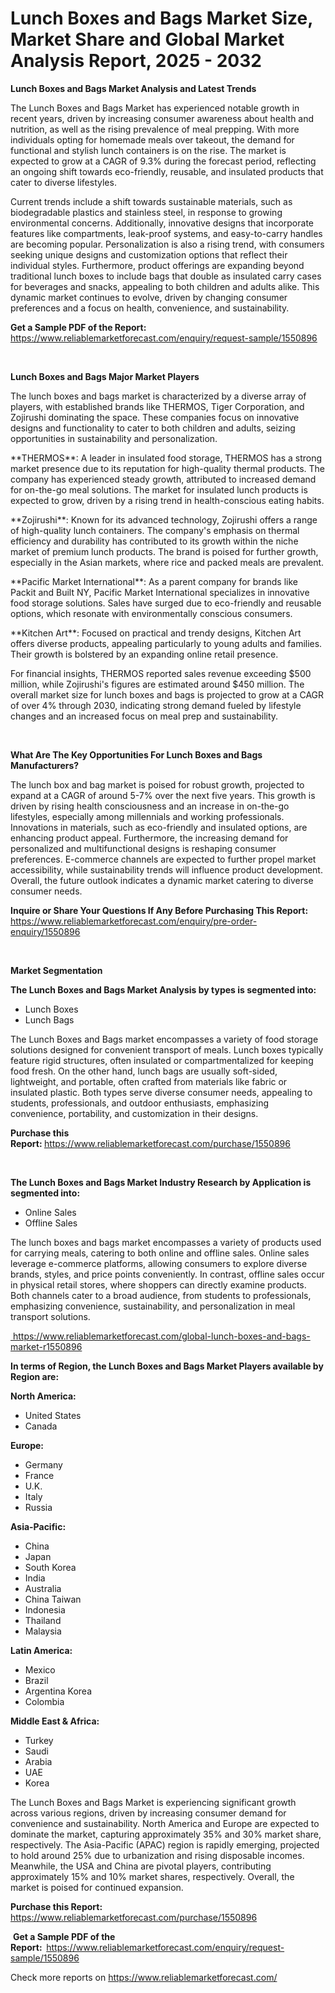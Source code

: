 <p><h1>Lunch Boxes and Bags Market Size, Market Share and Global Market Analysis Report, 2025 - 2032</h1></p><p><strong>Lunch Boxes and Bags Market Analysis and Latest Trends</strong></p>
<p><p>The Lunch Boxes and Bags Market has experienced notable growth in recent years, driven by increasing consumer awareness about health and nutrition, as well as the rising prevalence of meal prepping. With more individuals opting for homemade meals over takeout, the demand for functional and stylish lunch containers is on the rise. The market is expected to grow at a CAGR of 9.3% during the forecast period, reflecting an ongoing shift towards eco-friendly, reusable, and insulated products that cater to diverse lifestyles.</p><p>Current trends include a shift towards sustainable materials, such as biodegradable plastics and stainless steel, in response to growing environmental concerns. Additionally, innovative designs that incorporate features like compartments, leak-proof systems, and easy-to-carry handles are becoming popular. Personalization is also a rising trend, with consumers seeking unique designs and customization options that reflect their individual styles. Furthermore, product offerings are expanding beyond traditional lunch boxes to include bags that double as insulated carry cases for beverages and snacks, appealing to both children and adults alike. This dynamic market continues to evolve, driven by changing consumer preferences and a focus on health, convenience, and sustainability.</p></p>
<p><strong>Get a Sample PDF of the Report:&nbsp;</strong> <a href="https://www.reliablemarketforecast.com/enquiry/request-sample/1550896?utm_campaign=2140&utm_medium=2&utm_source=Github&utm_content=ia&utm_term=06022025&utm_id=lunch-boxes-and-bags">https://www.reliablemarketforecast.com/enquiry/request-sample/1550896</a></p>
<p>&nbsp;</p>
<p><strong>Lunch Boxes and Bags Major Market Players</strong></p>
<p><p>The lunch boxes and bags market is characterized by a diverse array of players, with established brands like THERMOS, Tiger Corporation, and Zojirushi dominating the space. These companies focus on innovative designs and functionality to cater to both children and adults, seizing opportunities in sustainability and personalization.</p><p>**THERMOS**: A leader in insulated food storage, THERMOS has a strong market presence due to its reputation for high-quality thermal products. The company has experienced steady growth, attributed to increased demand for on-the-go meal solutions. The market for insulated lunch products is expected to grow, driven by a rising trend in health-conscious eating habits.</p><p>**Zojirushi**: Known for its advanced technology, Zojirushi offers a range of high-quality lunch containers. The company's emphasis on thermal efficiency and durability has contributed to its growth within the niche market of premium lunch products. The brand is poised for further growth, especially in the Asian markets, where rice and packed meals are prevalent.</p><p>**Pacific Market International**: As a parent company for brands like Packit and Built NY, Pacific Market International specializes in innovative food storage solutions. Sales have surged due to eco-friendly and reusable options, which resonate with environmentally conscious consumers.</p><p>**Kitchen Art**: Focused on practical and trendy designs, Kitchen Art offers diverse products, appealing particularly to young adults and families. Their growth is bolstered by an expanding online retail presence.</p><p>For financial insights, THERMOS reported sales revenue exceeding $500 million, while Zojirushi's figures are estimated around $450 million. The overall market size for lunch boxes and bags is projected to grow at a CAGR of over 4% through 2030, indicating strong demand fueled by lifestyle changes and an increased focus on meal prep and sustainability.</p></p>
<p>&nbsp;</p>
<p><strong>What Are The Key Opportunities For Lunch Boxes and Bags Manufacturers?</strong></p>
<p><p>The lunch box and bag market is poised for robust growth, projected to expand at a CAGR of around 5-7% over the next five years. This growth is driven by rising health consciousness and an increase in on-the-go lifestyles, especially among millennials and working professionals. Innovations in materials, such as eco-friendly and insulated options, are enhancing product appeal. Furthermore, the increasing demand for personalized and multifunctional designs is reshaping consumer preferences. E-commerce channels are expected to further propel market accessibility, while sustainability trends will influence product development. Overall, the future outlook indicates a dynamic market catering to diverse consumer needs.</p></p>
<p><strong>Inquire or Share Your Questions If Any Before Purchasing This Report:</strong> <a href="https://www.reliablemarketforecast.com/enquiry/pre-order-enquiry/1550896?utm_campaign=2140&utm_medium=2&utm_source=Github&utm_content=ia&utm_term=06022025&utm_id=lunch-boxes-and-bags">https://www.reliablemarketforecast.com/enquiry/pre-order-enquiry/1550896</a></p>
<p>&nbsp;</p>
<p><strong>Market Segmentation</strong></p>
<p><strong>The Lunch Boxes and Bags Market Analysis by types is segmented into:</strong></p>
<p><ul><li>Lunch Boxes</li><li>Lunch Bags</li></ul></p>
<p><p>The Lunch Boxes and Bags market encompasses a variety of food storage solutions designed for convenient transport of meals. Lunch boxes typically feature rigid structures, often insulated or compartmentalized for keeping food fresh. On the other hand, lunch bags are usually soft-sided, lightweight, and portable, often crafted from materials like fabric or insulated plastic. Both types serve diverse consumer needs, appealing to students, professionals, and outdoor enthusiasts, emphasizing convenience, portability, and customization in their designs.</p></p>
<p><strong>Purchase this Report:&nbsp;</strong><a href="https://www.reliablemarketforecast.com/purchase/1550896?utm_campaign=2140&utm_medium=2&utm_source=Github&utm_content=ia&utm_term=06022025&utm_id=lunch-boxes-and-bags">https://www.reliablemarketforecast.com/purchase/1550896</a></p>
<p>&nbsp;</p>
<p><strong>The Lunch Boxes and Bags Market Industry Research by Application is segmented into:</strong></p>
<p><ul><li>Online Sales</li><li>Offline Sales</li></ul></p>
<p><p>The lunch boxes and bags market encompasses a variety of products used for carrying meals, catering to both online and offline sales. Online sales leverage e-commerce platforms, allowing consumers to explore diverse brands, styles, and price points conveniently. In contrast, offline sales occur in physical retail stores, where shoppers can directly examine products. Both channels cater to a broad audience, from students to professionals, emphasizing convenience, sustainability, and personalization in meal transport solutions.</p></p>
<p><a href="https://www.reliablemarketforecast.com/global-lunch-boxes-and-bags-market-r1550896?utm_campaign=2140&utm_medium=2&utm_source=Github&utm_content=ia&utm_term=06022025&utm_id=lunch-boxes-and-bags">&nbsp;https://www.reliablemarketforecast.com/global-lunch-boxes-and-bags-market-r1550896</a></p>
<p><strong>In terms of Region, the Lunch Boxes and Bags Market Players available by Region are:</strong></p>
<p>
    <p> <strong> North America: </strong>
        <ul>
            <li>United States</li>
            <li>Canada</li>
        </ul>
        </p> 
    <p> <strong> Europe: </strong>
        <ul>
            <li>Germany</li>
            <li>France</li>
            <li>U.K.</li>
            <li>Italy</li>
            <li>Russia</li>
        </ul>
        </p> 
    <p> <strong> Asia-Pacific: </strong>
        <ul>
            <li>China</li>
            <li>Japan</li>
            <li>South Korea</li>
            <li>India</li>
            <li>Australia</li>
            <li>China Taiwan</li>
            <li>Indonesia</li>
            <li>Thailand</li>
            <li>Malaysia</li>
        </ul>
        </p> 
    <p> <strong> Latin America: </strong>
        <ul>
            <li>Mexico</li>
            <li>Brazil</li>
            <li>Argentina Korea</li>
            <li>Colombia</li>
        </ul>
        </p> 
    <p> <strong> Middle East & Africa: </strong>
        <ul>
            <li>Turkey</li>
            <li>Saudi</li>
            <li>Arabia</li>
            <li>UAE</li>
            <li>Korea</li>
        </ul>
    </p>
    </p>
<p><p>The Lunch Boxes and Bags Market is experiencing significant growth across various regions, driven by increasing consumer demand for convenience and sustainability. North America and Europe are expected to dominate the market, capturing approximately 35% and 30% market share, respectively. The Asia-Pacific (APAC) region is rapidly emerging, projected to hold around 25% due to urbanization and rising disposable incomes. Meanwhile, the USA and China are pivotal players, contributing approximately 15% and 10% market shares, respectively. Overall, the market is poised for continued expansion.</p></p>
<p><strong>Purchase this Report: </strong><a href="https://www.reliablemarketforecast.com/purchase/1550896?utm_campaign=2140&utm_medium=2&utm_source=Github&utm_content=ia&utm_term=06022025&utm_id=lunch-boxes-and-bags">https://www.reliablemarketforecast.com/purchase/1550896</a></p>
<p>&nbsp;<strong>Get a Sample PDF of the Report:&nbsp;&nbsp;</strong><a href="https://www.reliablemarketforecast.com/enquiry/request-sample/1550896?utm_campaign=2140&utm_medium=2&utm_source=Github&utm_content=ia&utm_term=06022025&utm_id=lunch-boxes-and-bags">https://www.reliablemarketforecast.com/enquiry/request-sample/1550896</a></p>
<p><strong></strong></p>
<p>Check more reports on <a href="https://www.reliablemarketforecast.com/?utm_campaign=2140&utm_medium=2&utm_source=Github&utm_content=ia&utm_term=06022025&utm_id=lunch-boxes-and-bags">https://www.reliablemarketforecast.com/</a></p>